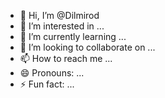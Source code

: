 - 👋 Hi, I’m @Dilmirod
- 👀 I’m interested in ...
- 🌱 I’m currently learning ...
- 💞️ I’m looking to collaborate on ...
- 📫 How to reach me ...
- 😄 Pronouns: ...
- ⚡ Fun fact: ...

<!---
Dilmirod/Dilmirod is a ✨ special ✨ repository because its `README.md` (this file) appears on your GitHub profile.
You can click the Preview link to take a look at your changes.
--->

